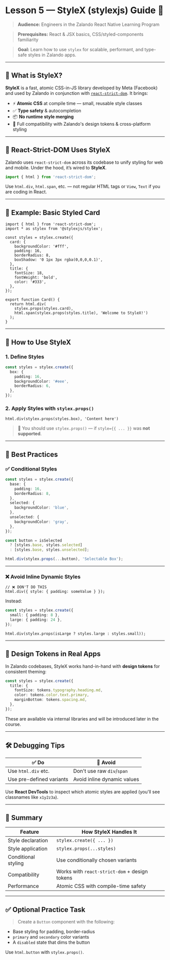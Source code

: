 # Lesson 5 — StyleX (stylexjs) Guide 🧩

> **Audience:** Engineers in the Zalando React Native Learning Program

> **Prerequisites:** React & JSX basics, CSS/styled-components familiarity

> **Goal:** Learn how to use `stylex` for scalable, performant, and type-safe styles in Zalando apps.

---

## 🧠 What is StyleX?

**StyleX** is a fast, atomic CSS-in-JS library developed by Meta (Facebook) and used by Zalando in conjunction with [`react-strict-dom`](https://github.com/zalandosei/react-strict-dom). It brings:

* ⚡ **Atomic CSS** at compile time — small, reusable style classes
* ✅ **Type safety** & autocompletion
* 📦 **No runtime style merging**
* 💅 Full compatibility with Zalando's design tokens & cross-platform styling

---

## 🚀 React-Strict-DOM Uses StyleX

Zalando uses `react-strict-dom` across its codebase to unify styling for web and mobile. Under the hood, it’s wired to **StyleX**.

```ts
import { html } from 'react-strict-dom';
```

Use `html.div`, `html.span`, etc. — not regular HTML tags or `View`, `Text` if you are coding in React.

---

## 🧪 Example: Basic Styled Card

```tsx
import { html } from 'react-strict-dom';
import * as stylex from '@stylexjs/stylex';

const styles = stylex.create({
  card: {
    backgroundColor: '#fff',
    padding: 16,
    borderRadius: 8,
    boxShadow: '0 1px 3px rgba(0,0,0,0.1)',
  },
  title: {
    fontSize: 18,
    fontWeight: 'bold',
    color: '#333',
  },
});

export function Card() {
  return html.div(
    stylex.props(styles.card),
    html.span(stylex.props(styles.title), 'Welcome to StyleX!')
  );
}
```

---

## 🔧 How to Use StyleX

### 1. Define Styles

```ts
const styles = stylex.create({
  box: {
    padding: 16,
    backgroundColor: '#eee',
    borderRadius: 6,
  },
});
```

### 2. Apply Styles with `stylex.props()`

```tsx
html.div(stylex.props(styles.box), 'Content here')
```

> 🧠 You should use `stylex.props()` — if `style={{ ... }}` was **not supported**.

---

## 🎯 Best Practices

### ✅ Conditional Styles

```ts
const styles = stylex.create({
  base: {
    padding: 16,
    borderRadius: 8,
  },
  selected: {
    backgroundColor: 'blue',
  },
  unselected: {
    backgroundColor: 'gray',
  },
});

const button = isSelected
  ? [styles.base, styles.selected]
  : [styles.base, styles.unselected];

html.div(stylex.props(...button), 'Selectable Box');
```

---

### ❌ Avoid Inline Dynamic Styles

```tsx
// ❌ DON'T DO THIS
html.div({ style: { padding: someValue } });
```

Instead:

```ts
const styles = stylex.create({
  small: { padding: 8 },
  large: { padding: 24 },
});
```

```tsx
html.div(stylex.props(isLarge ? styles.large : styles.small));
```

---

## 🎨 Design Tokens in Real Apps

In Zalando codebases, StyleX works hand-in-hand with **design tokens** for consistent theming:

```ts
const styles = stylex.create({
  title: {
    fontSize: tokens.typography.heading.md,
    color: tokens.color.text.primary,
    marginBottom: tokens.spacing.md,
  },
});
```

These are available via internal libraries and will be introduced later in the course.

---

## 🛠️ Debugging Tips

| ✅ Do                     | 🚫 Avoid                    |
| ------------------------ | --------------------------- |
| Use `html.div` etc.      | Don't use raw `div`/`span`  |
| Use pre-defined variants | Avoid inline dynamic values |

Use **React DevTools** to inspect which atomic styles are applied (you'll see classnames like `x1y2z3a`).

---

## 🏁 Summary

| Feature             | How StyleX Handles It                         |
| ------------------- | --------------------------------------------- |
| Style declaration   | `stylex.create({ ... })`                      |
| Style application   | `stylex.props(...styles)`                     |
| Conditional styling | Use conditionally chosen variants             |
| Compatibility       | Works with `react-strict-dom` + design tokens |
| Performance         | Atomic CSS with compile-time safety           |

---

## ✅ Optional Practice Task

> Create a `Button` component with the following:

* Base styling for padding, border-radius
* `primary` and `secondary` color variants
* A `disabled` state that dims the button

Use `html.button` with `stylex.props()`.

